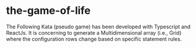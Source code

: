 # the-game-of-life
The Following Kata (pseudo game) has been developed with Typescript and ReactJs. It is concerning to generate a Multidimensional array (i.e., Grid) where the configuration rows change based on specific statement rules.
